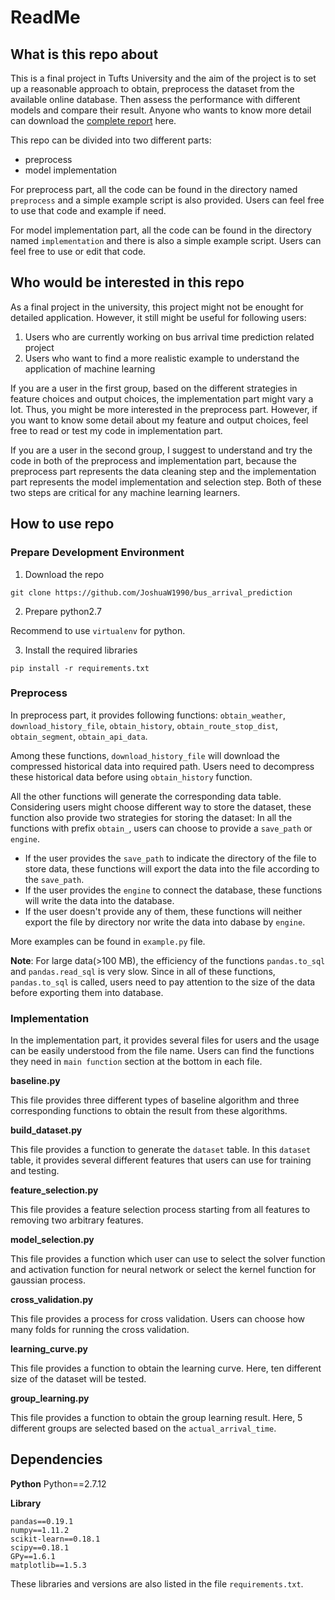 # ReadMe

## What is this repo about

This is a final project in Tufts University and the aim of the project is to set up a reasonable approach to obtain, preprocess the dataset from the available online database. Then assess the performance with different models and compare their result. Anyone who wants to know more detail can download the [complete report](https://github.com/JoshuaW1990/bus_arrival_prediction/blob/master/final_report.pdf) here.

This repo can be divided into two different parts:

* preprocess
* model implementation

For preprocess part, all the code can be found in the directory named `preprocess` and a simple example script is also provided. Users can feel free to use that code and example if need.

For model implementation part, all the code can be found in the directory named `implementation` and there is also a simple example script. Users can feel free to use or edit that code.



## Who would be interested in this repo

As a final project in the university, this project might not be enought for detailed application. However, it still might be useful for following users:

1. Users who are currently working on bus arrival time prediction related project
2. Users who want to find a more realistic example to understand the application of machine learning

If you are a user in the first group, based on the different strategies in feature choices and output choices, the implementation part might vary a lot. Thus, you might be more interested in the preprocess part. However, if you want to know some detail about my feature and output choices, feel free to read or test my code in implementation part.

If you are a user in the second group, I suggest to understand and try the code in both of the preprocess and implementation part, because the preprocess part represents the data cleaning step and the implementation part represents the model implementation and selection step. Both of these two steps are critical for any machine learning learners.

## How to use repo

### Prepare Development Environment

1. Download the repo

```
git clone https://github.com/JoshuaW1990/bus_arrival_prediction
```

2. Prepare python2.7

Recommend to use `virtualenv` for python.

3. Install the required libraries

```
pip install -r requirements.txt
```


### Preprocess

In preprocess part, it provides following functions: `obtain_weather`, `download_history_file`, `obtain_history`, `obtain_route_stop_dist`, `obtain_segment`, `obtain_api_data`.

Among these functions, `download_history_file` will download the compressed historical data into required path. Users need to decompress these historical data before using `obtain_history` function.

All the other functions will generate the corresponding data table. Considering users might choose different way to store the dataset, these function also provide two strategies for storing the dataset: In all the functions with prefix `obtain_`, users can choose to provide a `save_path` or `engine`. 

* If the user provides the `save_path` to indicate the directory of the file to store data, these functions will export the data into the file according to the `save_path`.
* If the user provides the `engine` to connect the database, these functions will write the data into the database.
* If the user doesn't provide any of them, these functions will neither export the file by directory nor write the data into dabase by `engine`.

More examples can be found in `example.py` file. 

**Note**:
For large data(>100 MB), the efficiency of the functions `pandas.to_sql` and `pandas.read_sql` is very slow. Since in all of these functions, `pandas.to_sql` is called, users need to pay attention to the size of the data before exporting them into database.

### Implementation

In the implementation part, it provides several files for users and the usage can be easily understood from the file name. Users can find the functions they need in `main function` section at the bottom in each file.

**baseline.py**

This file provides three different types of baseline algorithm and three corresponding functions to obtain the result from these algorithms.

**build_dataset.py**

This file provides a function to generate the `dataset` table. In this `dataset` table, it provides several different features that users can use for training and testing.

**feature_selection.py**

This file provides a feature selection process starting from all features to removing two arbitrary features.

**model_selection.py**

This file provides a function which user can use to select the solver function and activation function for neural network or select the kernel function for gaussian process.

**cross_validation.py**

This file provides a process for cross validation. Users can choose how many folds for running the cross validation.

**learning_curve.py**

This file provides a function to obtain the learning curve. Here, ten different size of the dataset will be tested.

**group_learning.py**

This file provides a function to obtain the group learning result. Here, 5 different groups are selected based on the `actual_arrival_time`.

## Dependencies

**Python**
Python==2.7.12

**Library**
```
pandas==0.19.1
numpy==1.11.2
scikit-learn==0.18.1
scipy==0.18.1
GPy==1.6.1
matplotlib==1.5.3
```

These libraries and versions are also listed in the file `requirements.txt`.